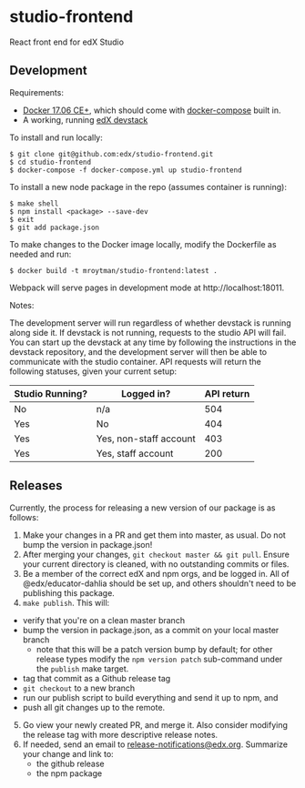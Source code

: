 # studio-frontend
React front end for edX Studio

## Development

Requirements:
* [Docker 17.06 CE+](https://docs.docker.com/engine/installation/), which should come with [docker-compose](https://docs.docker.com/compose/install/) built in.
* A working, running [edX devstack](https://github.com/edx/devstack)

To install and run locally:
```
$ git clone git@github.com:edx/studio-frontend.git
$ cd studio-frontend
$ docker-compose -f docker-compose.yml up studio-frontend
```

To install a new node package in the repo (assumes container is running):
```
$ make shell
$ npm install <package> --save-dev
$ exit
$ git add package.json
```
To make changes to the Docker image locally, modify the Dockerfile as needed and run:
```
$ docker build -t mroytman/studio-frontend:latest .
```

Webpack will serve pages in development mode at http://localhost:18011.

Notes:

The development server will run regardless of whether devstack is running along side it. If devstack is not running, requests to the studio API will fail. You can start up the devstack at any time by following the instructions in the devstack repository, and the development server will then be able to communicate with the studio container. API requests will return the following statuses, given your current setup:

| Studio Running? | Logged in?             | API return |
|-----------------|------------------------|------------|
| No              | n/a                    | 504        |
| Yes             | No                     | 404        |
| Yes             | Yes, non-staff account | 403        |
| Yes             | Yes, staff account     | 200        |

## Releases

Currently, the process for releasing a new version of our package is as follows:

1. Make your changes in a PR and get them into master, as usual. Do not bump the version in package.json!
2. After merging your changes, `git checkout master && git pull`. Ensure your current directory is cleaned, with no outstanding commits or files.
3. Be a member of the correct edX and npm orgs, and be logged in. All of @edx/educator-dahlia should be set up, and others shouldn't need to be publishing this package.
4. `make publish`. This will:
  - verify that you're on a clean master branch
  - bump the version in package.json, as a commit on your local master branch
    - note that this will be a patch version bump by default; for other release types modify the `npm version patch` sub-command under the `publish` make target.
  - tag that commit as a Github release tag
  - `git checkout` to a new branch
  - run our publish script to build everything and send it up to npm, and
  - push all git changes up to the remote.
5. Go view your newly created PR, and merge it. Also consider modifying the release tag with more descriptive release notes.
6. If needed, send an email to release-notifications@edx.org. Summarize your change and link to:
    - the github release
    - the npm package
